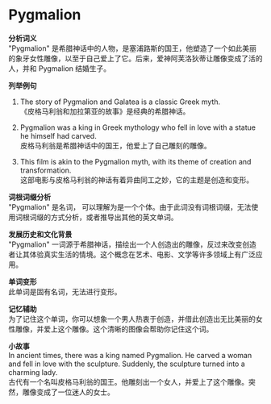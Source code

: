 # Pygmalion

**分析词义**  
"Pygmalion" 是希腊神话中的人物，是塞浦路斯的国王，他塑造了一个如此美丽的象牙女性雕像，以至于自己爱上了它。后来，爱神阿芙洛狄蒂让雕像变成了活的人，并和 Pygmalion 结婚生子。

  

**列举例句**

  

1.  The story of Pygmalion and Galatea is a classic Greek myth.  
    《皮格马利翁和加拉第亚的故事》是经典的希腊神话。
    
      
    
2.  Pygmalion was a king in Greek mythology who fell in love with a statue he himself had carved.  
    皮格马利翁是希腊神话中的国王，他爱上了自己雕刻的雕像。
    
      
    
3.  This film is akin to the Pygmalion myth, with its theme of creation and transformation.  
    这部电影与皮格马利翁的神话有着异曲同工之妙，它的主题是创造和变形。
    
      
    

  

**词根词缀分析**  
"Pygmalion" 是名词， 可以理解为是一个个体。由于此词没有词根词缀，无法使用词根词缀的方式分析，或者推导出其他的英文单词。

  

**发展历史和文化背景**  
"Pygmalion" 一词源于希腊神话，描绘出一个人创造出的雕像，反过来改变创造者让其体验真实生活的情境。这个概念在艺术、电影、文学等许多领域上有广泛应用。

  

**单词变形**  
此单词是固有名词，无法进行变形。

  

**记忆辅助**  
为了记住这个单词，你可以想象一个男人热衷于创造，并借此创造出无比美丽的女性雕像，并爱上这个雕像。这个清晰的图像会帮助你记住这个词。

  

**小故事**  
In ancient times, there was a king named Pygmalion. He carved a woman and fell in love with the sculpture. Suddenly, the sculpture turned into a charming lady.  
古代有一个名叫皮格马利翁的国王。他雕刻出一个女人，并爱上了这个雕像。突然，雕像变成了一位迷人的女士。
